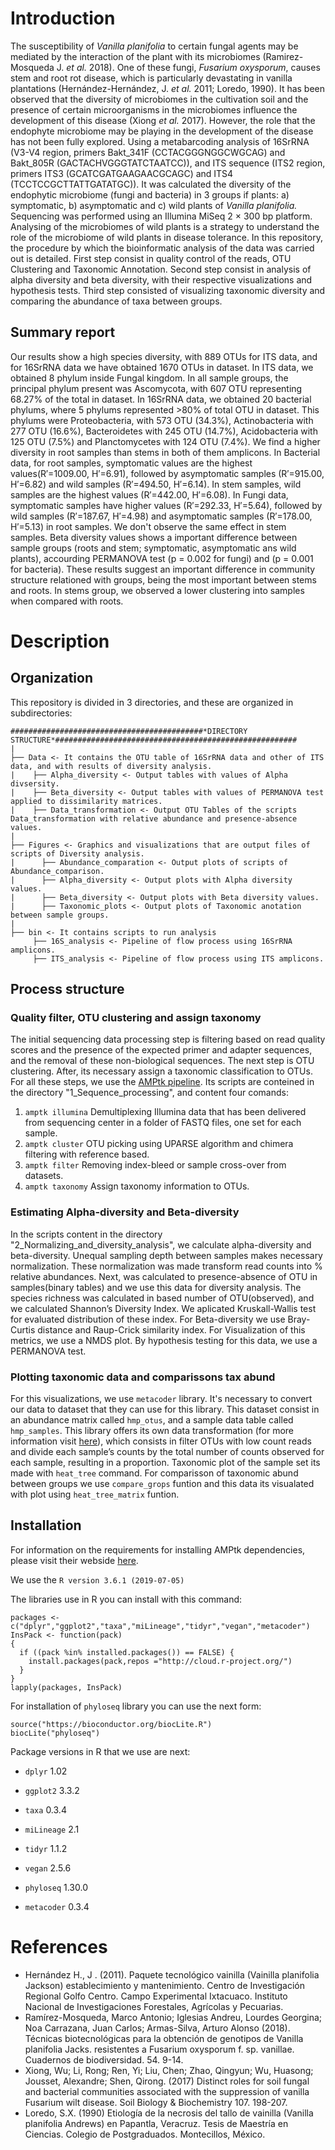 # Introduction
The susceptibility of _Vanilla planifolia_ to certain fungal agents may be mediated by the interaction of the plant with its microbiomes (Ramirez-Mosqueda J. *et al.* 2018). One of these fungi, *Fusarium oxysporum*, causes stem and root rot disease, which is particularly devastating in vanilla plantations (Hernández-Hernández, J. *et al.* 2011; Loredo, 1990). It has been observed that the diversity of microbiomes in the cultivation soil and the presence of certain microorganisms in the microbiomes influence the development of this disease (Xiong *et al.* 2017). However, the role that the endophyte microbiome may be playing in the development of the disease has not been fully explored. Using a metabarcoding analysis of 16SrRNA (V3-V4 region, primers Bakt_341F (CCTACGGGNGGCWGCAG) and Bakt_805R (GACTACHVGGGTATCTAATCC)), and ITS sequence (ITS2 region, primers ITS3 (GCATCGATGAAGAACGCAGC) and ITS4 (TCCTCCGCTTATTGATATGC)). It was calculated the diversity of the endophytic microbiome (fungi and bacteria) in 3 groups if plants: a) symptomatic, b) asymptomatic and c) wild plants of _Vanilla planifolia._ Sequencing was performed using an Illumina MiSeq 2 × 300 bp platform. Analysing of the microbiomes of wild plants is a strategy to understand the role of the microbiome of wild plants in disease tolerance. In this repository, the procedure by which the bioinformatic analysis of the data was carried out is detailed. First step consist in quality control of the reads, OTU Clustering and Taxonomic Annotation. Second step consist in analysis of alpha diversity and beta diversity, with their respective visualizations and hypothesis tests. Third step consisted of visualizing taxonomic diversity and comparing the abundance of taxa between groups. 
## Summary report
Our results show a high species diversity, with 889 OTUs for ITS data, and for 16SrRNA data we have obtained 1670 OTUs in dataset. In ITS data, we obtained 8 phylum inside Fungal kingdom. In all sample groups, the principal phylum present was Ascomycota, with 607 OTU representing 68.27% of the total in dataset. In 16SrRNA data, we obtained 20 bacterial phylums, where 5 phylums represented >80% of total OTU in dataset. This phylums were Proteobacteria, with 573 OTU (34.3%), Actinobacteria with 277 OTU (16.6%), Bacteroidetes with 245 OTU (14.7%), Acidobacteria with 125 OTU (7.5%) and Planctomycetes with 124 OTU (7.4%). We find a higher diversity in root samples than stems in both of them amplicons. In Bacterial data, for root samples, symptomatic values are the highest values(R′=1009.00, H′=6.91), followed by asymptomatic samples (R′=915.00, H′=6.82) and wild samples (R′=494.50, H′=6.14). In stem samples, wild samples are the highest values (R′=442.00, H′=6.08). In Fungi data, symptomatic samples have higher values (R′=292.33, H′=5.64), followed by wild samples (R′=187.67, H′=4.98) and asymptomatic samples (R′=178.00, H′=5.13) in root samples. We don't observe the same effect in stem samples. Beta diversity values shows a important difference between sample groups (roots and stem; symptomatic, asymptomatic ans wild plants), accourding PERMANOVA test (p = 0.002 for fungi) and (p = 0.001 for bacteria). These results suggest an important difference in community structure relationed with groups, being the most important between stems and roots. In stems group, we observed a lower clustering into samples when compared with roots. 
# Description
## Organization
This repository is divided in 3 directories, and these are organized in subdirectories: 

```
###########################################*DIRECTORY STRUCTURE*######################################################
|
├── Data <- It contains the OTU table of 16SrRNA data and other of ITS data, and with results of diversity analysis.
|    ├── Alpha_diversity <- Output tables with values of Alpha divsersity.
|    ├── Beta_diversity <- Output tables with values of PERMANOVA test applied to dissimilarity matrices.
|    ├── Data_transformation <- Output OTU Tables of the scripts Data_transformation with relative abundance and presence-absence values. 
|
├── Figures <- Graphics and visualizations that are output files of scripts of Diversity analysis.
|      ├── Abundance_comparation <- Output plots of scripts of Abundance_comparison.
|      ├── Alpha_diversity <- Output plots with Alpha diversity values.
|      ├── Beta_diversity <- Output plots with Beta diversity values.
|      ├── Taxonomic_plots <- Output plots of Taxonomic anotation between sample groups. 
|
├── bin <- It contains scripts to run analysis 
     ├── 16S_analysis <- Pipeline of flow process using 16SrRNA amplicons.
     ├── ITS_analysis <- Pipeline of flow process using ITS amplicons.
```
## Process structure
### Quality filter, OTU clustering and assign taxonomy
The initial sequencing data processing step is filtering based on read quality scores and the presence of the expected primer and adapter sequences, and the removal of these non-biological sequences. The next step is OTU clustering. After, its necessary assign a taxonomic classification to OTUs. For all these steps, we use the [AMPtk pipeline](https://amptk.readthedocs.io/en/latest/index.html). Its scripts are conteined in the directory "1_Sequence_processing", and content four comands:  
1. `amptk illumina` Demultiplexing Illumina data that has been delivered from sequencing center in a folder of FASTQ files, one set for each sample.
2. `amptk cluster` OTU picking using UPARSE algorithm and chimera filtering with reference based.  
3. `amptk filter` Removing index-bleed or sample cross-over from datasets. 
4. `amptk taxonomy` Assign taxonomy information to OTUs. 
### Estimating Alpha-diversity and Beta-diversity
In the scripts content in the directory "2_Normalizing_and_diversity_analysis", we calculate alpha-diversity and beta-diversity. 
Unequal sampling depth between samples makes necessary normalization. These normalization was made transform read counts into  % relative abundances. Next, was calculated to presence-absence of OTU in samples(binary tables) and we use this data for diversity analysis. 
The species richness was calculated in based number of OTU(observed), and we calculated Shannon’s Diversity Index. We aplicated Kruskall-Wallis test for evaluated distribution of these index. 
For Beta-diversity we use Bray-Curtis distance and Raup-Crick similarity index. For Visualization of this metrics, we use a NMDS plot. By hypothesis testing for this data, we use a PERMANOVA test.  
### Plotting taxonomic data and comparissons tax abund
For this visualizations, we use `metacoder` library. It's necessary to convert our data to dataset that they can use for this library. This dataset consist in an abundance matrix called `hmp_otus`, and a sample data table called `hmp_samples`. This library offers its own data transformation (for more information visit [here](https://grunwaldlab.github.io/metacoder_documentation/index.html)), which consists in filter OTUs with low count reads and divide each sample’s counts by the total number of counts observed for each sample, resulting in a proportion.
Taxonomic plot of the sample set its made with `heat_tree` command.
For comparisson of taxonomic abund between groups we use `compare_grops` funtion and this data its visualated with plot using `heat_tree_matrix` funtion.
## Installation 
For information on the requirements for installing AMPtk dependencies, please visit their webside [here](https://amptk.readthedocs.io/en/latest/index.html).

We use the `R version 3.6.1 (2019-07-05)`

The libraries use in R you can install with this command: 
```
packages <-c("dplyr","ggplot2","taxa","miLineage","tidyr","vegan","metacoder")
InsPack <- function(pack)
{
  if ((pack %in% installed.packages()) == FALSE) {
    install.packages(pack,repos ="http://cloud.r-project.org/")
  } 
}
lapply(packages, InsPack)
```
For installation of `phyloseq` library you can use the next form: 
```
source("https://bioconductor.org/biocLite.R")
biocLite("phyloseq")
```
Package versions in R that we use are next: 

- `dplyr` 1.02

- `ggplot2` 3.3.2

- `taxa` 0.3.4

- `miLineage` 2.1

- `tidyr` 1.1.2

- `vegan` 2.5.6

- `phyloseq` 1.30.0

- `metacoder` 0.3.4

# References 
- Hernández H., J . (2011). Paquete tecnológico vainilla (Vainilla planifolia Jackson) establecimiento y mantenimiento. Centro de Investigación Regional Golfo Centro. Campo Experimental Ixtacuaco. Instituto Nacional de Investigaciones Forestales, Agrícolas y Pecuarias.  
- Ramírez-Mosqueda, Marco Antonio; Iglesias Andreu, Lourdes Georgina; Noa Carrazana, Juan Carlos; Armas-Silva, Arturo Alonso (2018). Técnicas biotecnológicas para la obtención de genotipos de Vanilla planifolia Jacks. resistentes a Fusarium oxysporum f. sp. vanillae. Cuadernos de biodiversidad. 54. 9-14. 
- Xiong, Wu; Li, Rong; Ren, Yi; Liu, Chen; Zhao, Qingyun; Wu, Huasong; Jousset, Alexandre; Shen, Qirong. (2017) Distinct roles for soil fungal and bacterial communities associated with the suppression of vanilla Fusarium wilt disease. Soil Biology & Biochemistry 107. 198-207. 
- Loredo, S.X. (1990) Etiología de la necrosis del tallo de vainilla (Vanilla planifolia Andrews) en Papantla, Veracruz. Tesis de Maestría en Ciencias. Colegio de Postgraduados. Montecillos, México.
